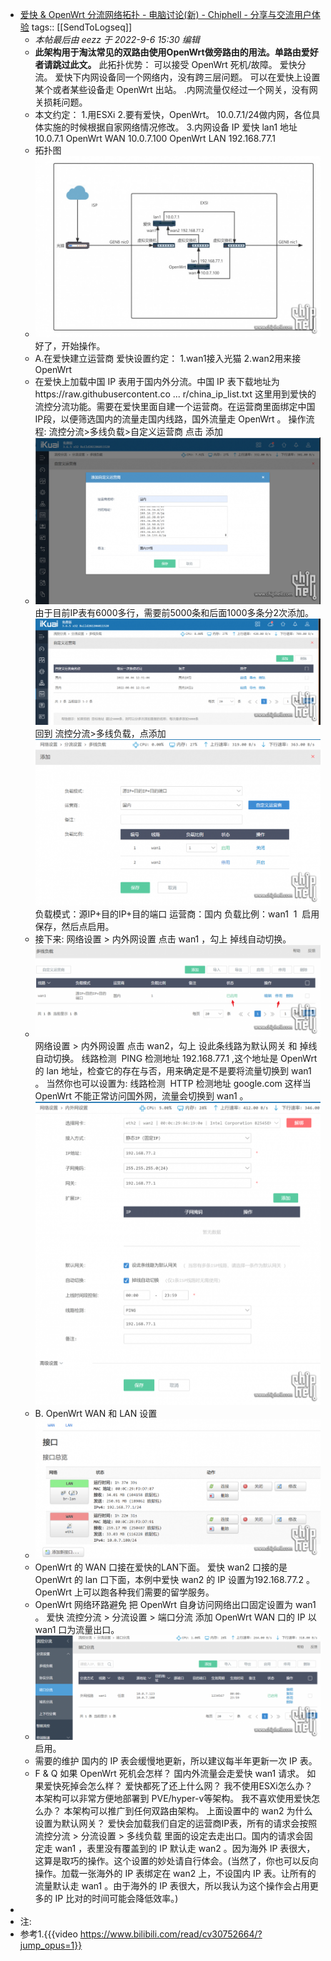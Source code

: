 - [爱快 & OpenWrt 分流网络拓扑 - 电脑讨论(新) - Chiphell - 分享与交流用户体验](https://www.chiphell.com/forum.php?mod=viewthread&tid=2441184&extra=page%3D1&ordertype=1&page=1)
  tags:: [[SendToLogseq]]
	- *本帖最后由 eezz 于 2022-9-6 15:30 编辑*
	- **此架构用于淘汰常见的双路由使用OpenWrt做旁路由的用法。单路由爱好者请跳过此文。**
	  此拓扑优势：
	  可以接受 OpenWrt 死机/故障。
	  爱快分流。
	  爱快下内网设备同一个网络内，没有跨三层问题。
	  可以在爱快上设置某个或者某些设备走 OpenWrt 出站。
	  .内网流量仅经过一个网关，没有网关损耗问题。
	- 本文约定：
	  1.用ESXi
	  2.要有爱快，OpenWrt。
	  10.0.7.1/24做内网，各位具体实施的时候根据自家网络情况修改。
	  3.内网设备 IP
	  爱快 lan1 地址 10.0.7.1
	  OpenWrt WAN 10.0.7.100
	  OpenWrt LAN 192.168.77.1
	- 拓扑图
	- ![image.png](../assets/image_1722476375432_0.png) 好了，开始操作。
	- A.在爱快建立运营商
	  爱快设置约定：
	  1.wan1接入光猫
	  2.wan2用来接OpenWrt
	- 在爱快上加载中国 IP 表用于国内外分流。中国 IP 表下载地址为https://raw.githubusercontent.co ... r/china\_ip\_list.txt
	  这里用到爱快的流控分流功能。需要在爱快里面自建一个运营商。在运营商里面绑定中国IP段，以便筛选国内的流量走国内线路，国外流量走 OpenWrt 。
	  操作流程: 流控分流>多线负载>自定义运营商
	  点击 添加
	- ![image.png](../assets/image_1722476393001_0.png) 由于目前IP表有6000多行，需要前5000条和后面1000多条分2次添加。
	  ![image.png](../assets/image_1722476411420_0.png) 回到 流控分流>多线负载，点添加
	  ![image.png](../assets/image_1722476427175_0.png) 负载模式：源IP+目的IP+目的端口
	  运营商：国内
	  负载比例：wan1  1  启用
	  保存，然后点启用。
	- 接下来:
	  网络设置 > 内外网设置
	  点击 wan1 ，勾上 掉线自动切换。
	- ![image.png](../assets/image_1722476451228_0.png) 网络设置 > 内外网设置
	  点击 wan2，勾上 设此条线路为默认网关 和 掉线自动切换。
	  线路检测  PING
	  检测地址 192.168.77.1 ,这个地址是 OpenWrt 的 lan 地址，检查它的存在与否，用来确定是不是要将流量切换到 wan1 。
	  当然你也可以设置为:
	  线路检测  HTTP
	  检测地址 google.com
	  这样当 OpenWrt 不能正常访问国外网，流量会切换到 wan1 。
	  ![image.png](../assets/image_1722476471774_0.png)
	- B. OpenWrt WAN 和 LAN 设置
	- ![image.png](../assets/image_1722476521266_0.png)
	- OpenWrt 的 WAN 口接在爱快的LAN下面。
	  爱快 wan2 口接的是 OpenWrt 的 lan 口下面，本例中爱快 wan2 的 IP 设置为192.168.77.2 。
	  OpenWrt 上可以跑各种我们需要的留学服务。
	- OpenWrt 网络环路避免
	  把 OpenWrt 自身访问网络出口固定设置为 wan1 。
	  爱快 流控分流 > 分流设置 > 端口分流
	  添加 OpenWrt WAN 口的 IP 以 wan1 口为流量出口。
	- ![image.png](../assets/image_1722476533905_0.png) 启用。
	- 需要的维护
	  国内的 IP 表会缓慢地更新，所以建议每半年更新一次 IP 表。
	- F & Q
	  如果 OpenWrt 死机会怎样？
	  国内外流量会走爱快 wan1 请求。
	  如果爱快死掉会怎么样？
	  爱快都死了还上什么网？
	  我不使用ESXi怎么办？
	  本架构可以非常方便地部署到 PVE/hyper-v等架构。
	  我不喜欢使用爱快怎么办？
	  本架构可以推广到任何双路由架构。
	  上面设置中的 wan2 为什么设置为默认网关？
	  爱快会加载我们自定的运营商IP表，所有的请求会按照 流控分流 > 分流设置 > 多线负载 里面的设定去走出口。国内的请求会固定走 wan1 ，表里没有覆盖到的 IP 默认走 wan2 。因为海外 IP 表很大，这算是取巧的操作。这个设置的妙处请自行体会。(当然了，你也可以反向操作。加载一张海外的 IP 表绑定在 wan2 上，不设国内 IP 表。让所有的流量默认走 wan1 。由于海外的 IP 表很大，所以我认为这个操作会占用更多的 IP 比对的时间可能会降低效率。)
-
- 注:
- 参考1.{{{video https://www.bilibili.com/read/cv30752664/?jump_opus=1}}